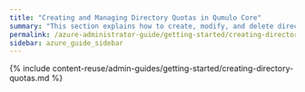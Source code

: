```yaml
---
title: "Creating and Managing Directory Quotas in Qumulo Core"
summary: "This section explains how to create, modify, and delete directory quotas by using the Qumulo Core Web UI and how to use the Cluster Alerts for Qumulo script to manage cluster quota notifications."
permalink: /azure-administrator-guide/getting-started/creating-directory-quotas.html
sidebar: azure_guide_sidebar
---
```


{% include content-reuse/admin-guides/getting-started/creating-directory-quotas.md %}
